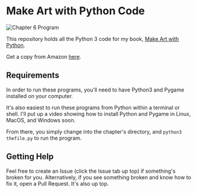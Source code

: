 # Make Art with Python Code

![Chapter 6 Program](https://raw.githubusercontent.com/burningion/make-art-with-python-code/master/images/chapter6.png)

This repository holds all the Python 3 code for my book, [Make Art with Python](https://www.makeartwithpython.com/book/).

Get a copy from Amazon [here](https://amzn.to/2H4BvhV).

## Requirements

In order to run these programs, you'll need to have Python3 and Pygame installed on your computer. 

It's also easiest to run these programs from Python within a terminal or shell. I'll put up a video showing how to install Python and Pygame in Linux, MacOS, and Windows soon.

From there, you simply change into the chapter's directory, and `python3 thefile.py` to run the program.

## Getting Help

Feel free to create an Issue (click the Issue tab up top) if something's broken for you. Alternatively, if you see something broken and know how to fix it, open a Pull Request. It's also up top.

